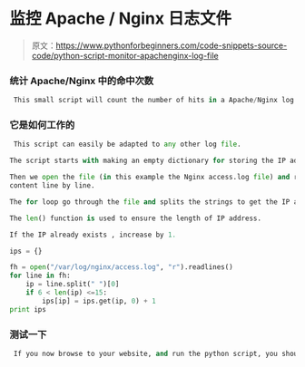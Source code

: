 # 监控 Apache / Nginx 日志文件

> 原文：<https://www.pythonforbeginners.com/code-snippets-source-code/python-script-monitor-apachenginx-log-file>

### 统计 Apache/Nginx 中的命中次数

```py
 This small script will count the number of hits in a Apache/Nginx log file. 
```

### 它是如何工作的

```py
 This script can easily be adapted to any other log file. 

The script starts with making an empty dictionary for storing the IP addresses andcount how many times they exist. 

Then we open the file (in this example the Nginx access.log file) and read the
content line by line. 

The for loop go through the file and splits the strings to get the IP address. 

The len() function is used to ensure the length of IP address. 

If the IP already exists , increase by 1. 
```

```py
ips = {}

fh = open("/var/log/nginx/access.log", "r").readlines()
for line in fh:
    ip = line.split(" ")[0]
    if 6 < len(ip) <=15:
        ips[ip] = ips.get(ip, 0) + 1
print ips

```

### 测试一下

```py
 If you now browse to your website, and run the python script, you should see your IP address + the counts. 
```